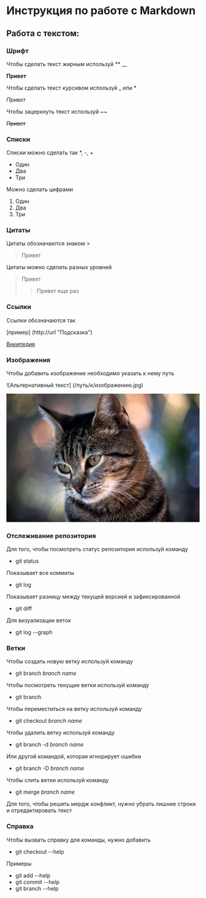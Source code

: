 # Инструкция по работе с Markdown

## Работа с текстом: 

### Шрифт 

Чтобы сделать текст жирным используй ** __

**Привет**

Чтобы сделать текст курсивом используй _ или *

_Привет_

Чтобы зацеркнуть текст используй ~~

~~Привет~~

### Списки  

Списки можно сделать так *, -, +
* Один
* Два
* Три

Можно сделать цифрами
1. Один
2. Два
3. Три



### Цитаты

Цитаты обозначаются знаком >

>Привет

Цитаты можно сделать разных уровней

>Привет
>>Привет еще раз

### Ссылки

Ссылки обозначаются так

 [пример] (http://url "Подсказка")

 [Википедия](https://ru.wikipedia.org/wiki/Заглавная_страница)

### Изображения 

Чтобы добавить изображение необходимо указать к нему путь

![Альтернативный текст] (/путь/к/изображению.jpg)

![Кот](2536c1b23b4b452054ca80c415436388.jpeg)

### Отслеживание репозитория

Для того, чтобы посмотреть статус репозитория используй команду 
* git status

Показывает все коммиты
* git log

Показывает разницу между текущей версией и зафиксированной
* git diff


Для визуализации веток 
* git log --graph
### Ветки 

Чтобы создать новую ветку используй команду

* git branch _branch name_

Чтобы посмотреть текущие ветки используй команду

* git branch 

Чтобы переместиться на ветку используй команду

* git checkout _branch name_

Чтобы удалить ветку используй команду 
* git branch -d _branch name_

Или другой командой, которая игнорирует ошибки
* git branch -D _branch name_

Чтобы слить ветки используй команду
* git merge _branch name_

Для того, чтобы решить мердж конфликт, нужно убрать лишние строки и отредактировать текст


### Справка

Чтобы вызвать справку для команды, нужно добавить 

* git checkout --help

Примеры
* git add --help
* git commit --help
* git branch --help